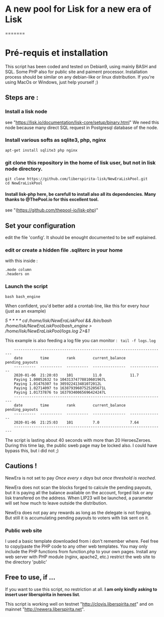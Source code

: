 # A new pool for Lisk for a new era of Lisk

=======

# Pré-requis et installation
This script has been coded and tested on Debian9, using mainly BASH and SQL. Some PHP also for public site and paiment processor. Installation process should be similar on any debian-like or linux distribution. If you're using MacOs or Windows, just help yourself ;)

## Steps are :

### Install a lisk node
see "https://lisk.io/documentation/lisk-core/setup/binary.html"
We need this node because many direct SQL request in Postgresql database of the node.

### Install various softs as sqlite3, php, nginx 

	apt-get install sqlite3 php nginx

### git clone this repository in the home of lisk user, but not in lisk node directory.

	git clone https://github.com/liberspirita-lisk/NewEraLiskPool.git
	cd NewEraLiskPool

#### Install lisk-php here, be carefull to install also all its dependencies. Many thanks to @ThePool.io for this excellent tool.
see "(https://github.com/thepool-io/lisk-php)" 

## Set your configuration
edit the file 'config'. It should be enought documented to be self explained.

### edit or create a hidden file .sqliterc in your home
with this inside :

	.mode column
	.headers on

### Launch the script 

	bash bash_engine
When confident, you'd better add a crontab line, like this for every hour (just as an example)

*5 * * * * cd /home/lisk/NewEraLiskPool && /bin/bash /home/lisk/NewEraLiskPool/bash_engine > /home/lisk/NewEraLiskPool/logs.log 2>&1*

This example is also feeding a log file you can monitor :
``` tail -f logs.log```
```
	---------------------------------------------------------------------
	date        time        rank        current_balance  pending_payouts
	----------  ----------  ----------  ---------------  ---------------
	2020-01-06  21:20:03    101         11.0             11.7           
	Paying 1.00052632 to 10431374778810601967L 
	Paying 1.01476307 to 305922413481072012L 
	Paying 1.02714097 to 16387939607525205671L 
	Paying 1.01737876 to 16379340065696424247L 
	---------------------------------------------------------------------
	date        time        rank        current_balance  pending_payouts
	----------  ----------  ----------  ---------------  ---------------
	2020-01-06  21:25:03    101         7.0              7.64           
	---------------------------------------------------------------------
```


The script is lasting about 40 seconds with more than 20 HeroesZeroes. During this time lap, the public sweb page may be locked also. I could have bypass this, but i did not ;) 

## Cautions !
NewEra is not set to pay *Once every x days* but *once threshold is reached*. 

NewEra does not scan the blocks forged to calcule the pending payouts, but it is paying all the balance available on the account, forged lisk or any lisk transfered on the address. When LIP23 will be launched, a parameter will set how much to leave outside the distribution.

NewEra does not pay any rewards as long as the delegate is not forging. But still it is accumulating pending payouts to voters with lisk sent on it.

### Public web site
I used a basic template downloaded from i don't remember where. Feel free to copy/paste the PHP code to any other web templates. You may only include the PHP functions from function.php to your own pages. 
Install any web server with PHP module (nginx, apache2, etc.)
restrict the web site to the directory 'public'

## Free to use, if ...
If you want to use this script, no restriction at all. **I am only kindly asking to insert user liberspirita in heroes list**.

This script is working well on testnet "http://clovis.liberspirita.net" and on mainnet "http://newera.liberspirita.net".
